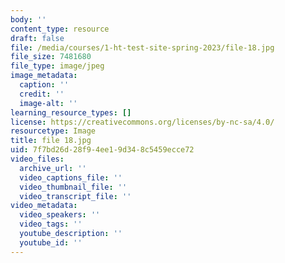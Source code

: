 ```yaml
---
body: ''
content_type: resource
draft: false
file: /media/courses/1-ht-test-site-spring-2023/file-18.jpg
file_size: 7481680
file_type: image/jpeg
image_metadata:
  caption: ''
  credit: ''
  image-alt: ''
learning_resource_types: []
license: https://creativecommons.org/licenses/by-nc-sa/4.0/
resourcetype: Image
title: file 18.jpg
uid: 7f7bd26d-28f9-4ee1-9d34-8c5459ecce72
video_files:
  archive_url: ''
  video_captions_file: ''
  video_thumbnail_file: ''
  video_transcript_file: ''
video_metadata:
  video_speakers: ''
  video_tags: ''
  youtube_description: ''
  youtube_id: ''
---
```

